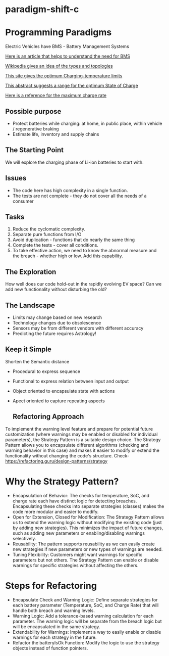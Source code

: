 # paradigm-shift-c

# Programming Paradigms

Electric Vehicles have BMS - Battery Management Systems

[Here is an article that helps to understand the need for BMS](https://circuitdigest.com/article/battery-management-system-bms-for-electric-vehicles)

[Wikipedia gives an idea of the types and topologies](https://en.wikipedia.org/wiki/Battery_management_system)

[This site gives the optimum Charging-temperature limits](https://batteryuniversity.com/learn/article/charging_at_high_and_low_temperatures)

[This abstract suggests a range for the optimum State of Charge](https://www.sciencedirect.com/science/article/pii/S2352484719310911)

[Here is a reference for the maximum charge rate](https://www.electronics-notes.com/articles/electronic_components/battery-technology/li-ion-lithium-ion-charging.php#:~:text=Constant%20current%20charge:%20In%20the%20first%20stage%20of,rate%20of%20a%20maximum%20of%200.8C%20is%20recommended.)

## Possible purpose

- Protect batteries while charging:
at home, in public place, within vehicle / regenerative braking
- Estimate life, inventory and supply chains

## The Starting Point

We will explore the charging phase of Li-ion batteries to start with.

## Issues

- The code here has high complexity in a single function.
- The tests are not complete - they do not cover all the needs of a consumer

## Tasks

1. Reduce the cyclomatic complexity.
1. Separate pure functions from I/O
1. Avoid duplication - functions that do nearly the same thing
1. Complete the tests - cover all conditions.
1. To take effective action, we need to know
the abnormal measure and the breach -
whether high or low. Add this capability.

## The Exploration

How well does our code hold-out in the rapidly evolving EV space?
Can we add new functionality without disturbing the old?

## The Landscape

- Limits may change based on new research
- Technology changes due to obsolescence
- Sensors may be from different vendors with different accuracy
- Predicting the future requires Astrology!

## Keep it Simple

Shorten the Semantic distance

- Procedural to express sequence
- Functional to express relation between input and output
- Object oriented to encapsulate state with actions
- Apect oriented to capture repeating aspects

  ## Refactoring Approach
  
To implement the warning level feature and prepare for potential future customization (where warnings may be enabled or disabled for individual parameters), the Strategy Pattern is a suitable design choice. The Strategy Pattern allows you to encapsulate different algorithms (checking and warning behavior in this case) and makes it easier to modify or extend the functionality without changing the code's structure. Check- https://refactoring.guru/design-patterns/strategy

# Why the Strategy Pattern?

- Encapsulation of Behavior: The checks for temperature, SoC, and charge rate each have distinct logic for detecting breaches. Encapsulating these checks into separate strategies (classes) makes the code more modular and easier to modify.
- Open for Extension, Closed for Modification: The Strategy Pattern allows us to extend the warning logic without modifying the existing code (just by adding new strategies). This minimizes the impact of future changes, such as adding new parameters or enabling/disabling warnings selectively.
- Reusability: The pattern supports reusability as we can easily create new strategies if new parameters or new types of warnings are needed.
- Tuning Flexibility: Customers might want warnings for specific parameters but not others. The Strategy Pattern can enable or disable warnings for specific strategies without affecting the others.
  
# Steps for Refactoring

- Encapsulate Check and Warning Logic: Define separate strategies for each battery parameter (Temperature, SoC, and Charge Rate) that will handle both breach and warning levels.
- Warning Logic: Add a tolerance-based warning calculation for each parameter. The warning logic will be separate from the breach logic but will be encapsulated in the same strategy.
- Extendability for Warnings: Implement a way to easily enable or disable warnings for each strategy in the future.
- Refactor the batteryIsOk Function: Modify the logic to use the strategy objects instead of function pointers.
